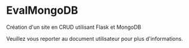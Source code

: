 # EvalMongoDB
Création d'un site en CRUD utilisant Flask et MongoDB

Veuillez vous reporter au document utilisateur pour plus d'informations.
